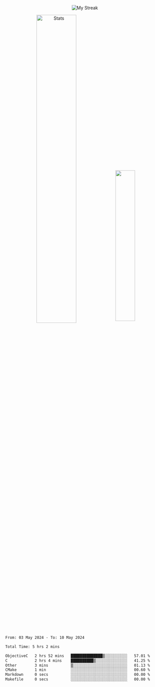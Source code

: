 <p align="center">
<picture>
  <source media="(prefers-color-scheme: dark)" srcset="http://github-readme-streak-stats.herokuapp.com?user=semolik&theme=dark&hide_border=true&background=DD272700">
  <img alt="My Streak" src="http://github-readme-streak-stats.herokuapp.com?user=semolik&hide_border=true">
</picture>
</p>
<div align="center">
  <picture>
    <source media="(prefers-color-scheme: dark)" srcset="https://github-readme-stats.vercel.app/api?username=semolik&show_icons=true&bg_color=DD272700&hide_border=true&theme=dark">
        <img alt="Stats" src="https://github-readme-stats.vercel.app/api?username=semolik&show_icons=true&bg_color=DD272700&hide_border=true" width="50%" >
  </picture>
  <sup>
  <picture>
  <source media="(prefers-color-scheme: dark)" srcset="https://github-readme-stats.vercel.app/api/top-langs/?username=semolik&layout=compact&hide_border=true&bg_color=DD272700&theme=dark">
  <img src="https://github-readme-stats.vercel.app/api/top-langs/?username=semolik&layout=compact&hide_border=true" width="35%" />
  </picture>
  </sup>
</div>
<!--START_SECTION:waka-->

```txt
From: 03 May 2024 - To: 10 May 2024

Total Time: 5 hrs 2 mins

ObjectiveC   2 hrs 52 mins   ██████████████▒░░░░░░░░░░   57.01 %
C            2 hrs 4 mins    ██████████▒░░░░░░░░░░░░░░   41.25 %
Other        3 mins          ▒░░░░░░░░░░░░░░░░░░░░░░░░   01.13 %
CMake        1 min           ░░░░░░░░░░░░░░░░░░░░░░░░░   00.60 %
Markdown     0 secs          ░░░░░░░░░░░░░░░░░░░░░░░░░   00.00 %
Makefile     0 secs          ░░░░░░░░░░░░░░░░░░░░░░░░░   00.00 %
```

<!--END_SECTION:waka-->


